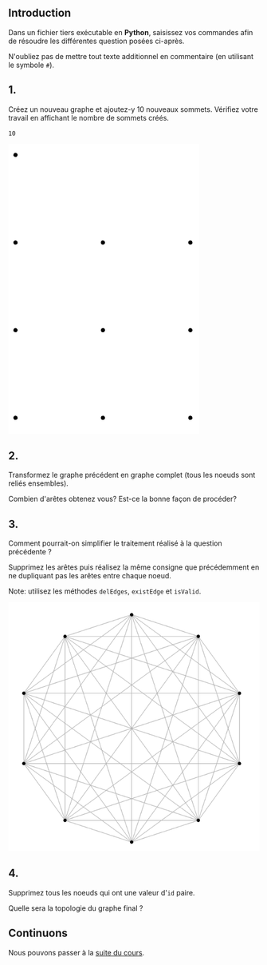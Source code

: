 ## Introduction 

Dans un fichier tiers exécutable en **Python**, saisissez vos commandes afin de résoudre les différentes question posées ci-après.

N'oubliez pas de mettre tout texte additionnel en commentaire (en utilisant le symbole `#`).

## 1.

Créez un nouveau graphe et ajoutez-y 10 nouveaux sommets. Vérifiez votre travail en affichant le nombre de sommets créés.

```
10
```

![image](image/2_1.png)


## 2.

Transformez le graphe précédent en graphe complet (tous les noeuds sont reliés ensembles).

Combien d'arêtes obtenez vous? Est-ce la bonne façon de procéder?


## 3.

Comment pourrait-on simplifier le traitement réalisé à la question précédente ?

Supprimez les arêtes puis réalisez la même consigne que précédemment en ne dupliquant pas les arêtes entre chaque noeud.

Note: utilisez les méthodes `delEdges`, `existEdge` et `isValid`.

![image](image/2_2.png)

## 4.

Supprimez tous les noeuds qui ont une valeur d'`id` paire.

Quelle sera la topologie du graphe final ?


## Continuons

Nous pouvons passer à la [suite du cours](./3_graph-properties.md).
